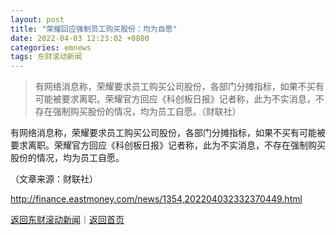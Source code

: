 ```yaml
---
layout: post
title: "荣耀回应强制员工购买股份：均为自愿"
date: 2022-04-03 12:23:02 +0800
categories: emnews
tags: 东财滚动新闻
---
```

> 有网络消息称，荣耀要求员工购买公司股份，各部门分摊指标，如果不买有可能被要求离职。荣耀官方回应《科创板日报》记者称，此为不实消息，不存在强制购买股份的情况，均为员工自愿。（财联社）

<p>有网络消息称，荣耀要求员工购买公司股份，各部门分摊指标，如果不买有可能被要求离职。荣耀官方回应《科创板日报》记者称，此为不实消息，不存在强制购买股份的情况，均为员工自愿。</p><p class="em_media">（文章来源：财联社）</p>

<http://finance.eastmoney.com/news/1354,202204032332370449.html>

[返回东财滚动新闻](//finews.withounder.com/emnews/)｜[返回首页](//finews.withounder.com/)